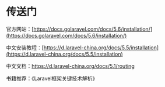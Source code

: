 # 传送门

官方网站：[https://docs.golaravel.com/docs/5.6/installation/](https://docs.golaravel.com/docs/5.6/installation/)

中文安装教程：[https://d.laravel-china.org/docs/5.5/installation](https://d.laravel-china.org/docs/5.5/installation)

中文文档：https://d.laravel-china.org/docs/5.1/routing

书籍推荐：《Laravel框架关键技术解析》

